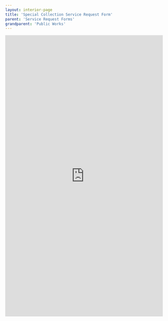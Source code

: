 ```yaml
---
layout: interior-page
title: 'Special Collection Service Request Form'
parent: 'Service Request Forms'
grandparent: 'Public Works'
---
```


<iframe src="https://docs.google.com/forms/d/1rjYlkpSpvZWT42HfNpVuXlw-OOxuQrtq-n_fS2UTomc/viewform?embedded=true" width="100%" height="900" frameborder="0" marginheight="0" marginwidth="0">Loading...</iframe>

